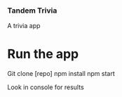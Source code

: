 ### Tandem Trivia
A trivia app 
# Run the app
Git clone [repo]
npm install
npm start

Look in console for results

